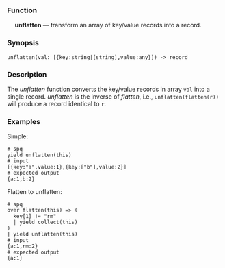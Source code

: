 ### Function

&emsp; **unflatten** &mdash; transform an array of key/value records into a
record.

### Synopsis

```
unflatten(val: [{key:string|[string],value:any}]) -> record
```

### Description
The _unflatten_ function converts the key/value records in array `val` into
a single record. _unflatten_ is the inverse of _flatten_, i.e., `unflatten(flatten(r))`
will produce a record identical to `r`.

### Examples

Simple:
```mdtest-spq {data-layout="stacked"}
# spq
yield unflatten(this)
# input
[{key:"a",value:1},{key:["b"],value:2}]
# expected output
{a:1,b:2}
```

Flatten to unflatten:
```mdtest-spq
# spq
over flatten(this) => (
  key[1] != "rm"
  | yield collect(this)
)
| yield unflatten(this)
# input
{a:1,rm:2}
# expected output
{a:1}
```
